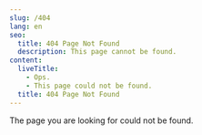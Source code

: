```yaml
---
slug: /404
lang: en
seo:
  title: 404 Page Not Found
  description: This page cannot be found.
content:
  liveTitle:
    - Ops.
    - This page could not be found.
  title: 404 Page Not Found
---
```


The page you are looking for could not be found.
